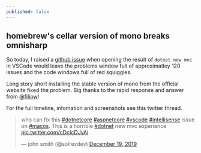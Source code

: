 ```yaml
---
published: false
---
```

## homebrew's cellar version of mono breaks omnisharp

So today, I raised a [github issue](https://github.com/OmniSharp/omnisharp-vscode/issues/3477) when opening the result of  `dotnet new mvc` in VSCode would leave the problems window full of approximatley 120 issues and the code windows full of red squiggles. 

Long story short installing the stable version of mono from the official website fixed the problem. Big thanks to the rapid response and answer from [@filipw](https://github.com/filipw)! 

For the full timeline, infomation and screenshots see this twitter thread.

<blockquote class="twitter-tweet"><p lang="en" dir="ltr">who can fix this <a href="https://twitter.com/hashtag/dotnetcore?src=hash&amp;ref_src=twsrc%5Etfw">#dotnetcore</a> <a href="https://twitter.com/hashtag/aspnetcore?src=hash&amp;ref_src=twsrc%5Etfw">#aspnetcore</a> <a href="https://twitter.com/hashtag/vscode?src=hash&amp;ref_src=twsrc%5Etfw">#vscode</a> <a href="https://twitter.com/hashtag/intellisense?src=hash&amp;ref_src=twsrc%5Etfw">#intellisense</a> issue on <a href="https://twitter.com/hashtag/macos?src=hash&amp;ref_src=twsrc%5Etfw">#macos</a>. This is a horrible <a href="https://twitter.com/hashtag/dotnet?src=hash&amp;ref_src=twsrc%5Etfw">#dotnet</a> new mvc experience <a href="https://t.co/cDcIcDJvAi">pic.twitter.com/cDcIcDJvAi</a></p>&mdash; john smith (@solrevdev) <a href="https://twitter.com/solrevdev/status/1207634539469819904?ref_src=twsrc%5Etfw">December 19, 2019</a></blockquote> <script async src="https://platform.twitter.com/widgets.js" charset="utf-8"></script>

